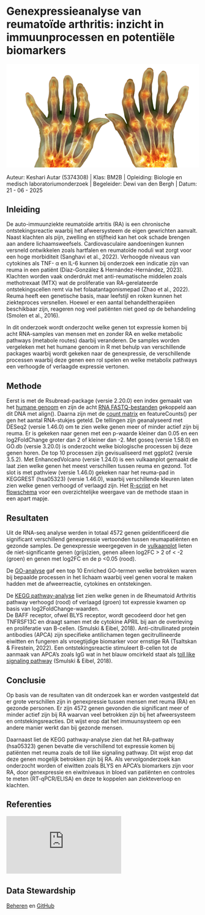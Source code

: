 # Genexpressieanalyse van reumatoïde arthritis: inzicht in immuunprocessen en potentiële biomarkers

<p align="center">
  <img src="Afbeelding/Reuma plaatje.png" alt="Reuma" width="550" />
</p>

Auteur: Keshari Autar (5374308)
  |  Klas: BM2B
  |  Opleiding: Biologie en medisch laboratoriumonderzoek
  |  Begeleider: Dewi van den Bergh
  |  Datum: 21 - 06 - 2025

## Inleiding
De auto-immuunziekte reumatoïde artritis (RA) is een chronische ontstekingsreactie waarbij het afweersysteem de eigen gewrichten aanvalt. Naast klachten als pijn, zwelling en stijfheid kan het ook schade brengen aan andere lichaamsweefsels. Cardiovasculaire aandoeningen kunnen  versneld ontwikkelen zoals hartfalen en reumatoïde noduli wat zorgt voor een hoge morbiditeit (Sanghavi et al., 2022). Verhoogde niveaus van cytokines als TNF- α en IL-6 kunnen bij onderzoek een indicatie zijn van reuma in een patiënt (Díaz-González & Hernández-Hernández, 2023). Klachten worden vaak onderdrukt met anti-reumatische middelen zoals methotrexaat (MTX) wat de proliferatie van RA-gerelateerde ontstekingscellen remt via het folaatantagonismepad (Zhao et al., 2022). Reuma heeft een genetische basis, maar leefstijl en roken kunnen het ziekteproces versnellen. Hoewel er een aantal behandeltherapiëen beschikbaar zijn, reageren nog veel patiënten niet goed op de behandeling (Smolen et al., 2016). 

In dit onderzoek wordt onderzocht welke genen tot expressie komen bij acht RNA-samples van mensen met en zonder RA en welke metabolic pathways (metabole routes) daarbij veranderen. De samples worden vergeleken met het humane genoom in R met behulp van verschillende packages waarbij wordt gekeken naar de genexpressie, de verschillende processen waarbij deze genen een rol spelen en welke metabolix pathways een verhoogde of verlaagde expressie vertonen.

## Methode
Eerst is met de Rsubread-package (versie 2.20.0) een index gemaakt van het [humane genoom](https://github.com/Keesie6/Reuma_2.0/blob/main/R/Humane%20genoom) en zijn de acht [RNA FASTQ-bestanden](https://github.com/Keesie6/Reuma_2.0/blob/main/R/Data_RA_raw.zip) gekoppeld aan dit DNA met align(). Daarna zijn met de [count matrix](https://github.com/Keesie6/Reuma_2.0/blob/main/R/count_matrix.txt) en featureCounts() per gen het aantal RNA-stukjes geteld. De tellingen zijn geanalyseerd met DESeq2 (versie 1.46.0) om te zien welke genen meer of minder actief zijn bij reuma. Er is gekeken naar genen met een p-waarde kleiner dan 0.05 en een log2FoldChange groter dan 2 of kleiner dan -2. Met goseq (versie 1.58.0) en GO.db (versie 3.20.0) is onderzocht welke biologische processen bij deze genen horen. De top 10 processen zijn gevisualiseerd met ggplot2 (versie 3.5.2). Met EnhancedVolcano (versie 1.24.0) is een vulkaanplot gemaakt die laat zien welke genen het meest verschillen tussen reuma en gezond. Tot slot is met pathview (versie 1.46.0) gekeken naar het reuma-pad in KEGGREST (hsa05323) (versie 1.46.0), waarbij verschillende kleuren laten zien welke genen verhoogd of verlaagd zijn. Het [R-script](https://github.com/Keesie6/Reuma_2.0/blob/main/R/Rscript) en het [flowschema](https://github.com/Keesie6/Reuma_2.0/blob/main/Data/Flowschema.png) voor een overzichtelijke weergave van de methode staan in een apart mapje.

## Resultaten
Uit de RNA-seq analyse werden in totaal 4572 genen geïdentificeerd die significant verschillend genexpressie vertoonden tussen reumapatiënten en gezonde samples. De genexpressie weergegeven in de [vulkaanplot](https://github.com/Keesie6/Reuma_2.0/blob/main/Data/Volcano%20plot.png) lieten de niet-significante genen (grijs)zien, genen alleen log2FC > 2 of < -2 (groen) en genen met log2FC en de p <0.05 (rood). 

De [GO-analyse](https://github.com/Keesie6/Reuma_2.0/blob/main/Data/Enriched%20Go%20Terms.png) gaf een top 10 Enriched GO-termen welke betrokken waren bij bepaalde processen in het lichaam waarbij veel genen vooral te maken hadden met de afweerreactie, cytokines en ontstekingen. 

De [KEGG pathway-analyse](https://github.com/Keesie6/Reuma_2.0/blob/main/Data/hsa05323.pathview.png) liet zien welke genen in de Rheumatoid Arthritis pathway verhoogd (rood) of verlaagd (groen) tot expressie kwamen op basis van log2FoldChange-waarden.  
De BAFF receptor, ofwel BLYS receptor, wordt gecodeerd door het gen TNFRSF13C en draagt samen met de cytokine APRIL bij aan de overleving en proliferatie van B-cellen. (Smulski & Eibel, 2018). Anti-citrullinated protein antibodies (APCA) zijn specifieke antilichamen tegen gecitrullineerde eiwitten en fungeren als vroegtijdige biomarker voor ernstige RA (Tsaltskan & Firestein, 2022). Een ontstekingsreactie stimuleert B-cellen tot de aanmaak van APCA’s zoals IgG wat in het blauw omcirkeld staat als [toll like signaling pathway](https://github.com/Keesie6/Reuma_2.0/blob/main/Data/hsa05323.pathview%20Bcell.png) (Smulski & Eibel, 2018).

## Conclusie
Op basis van de resultaten van dit onderzoek kan er worden vastgesteld dat er grote verschillen zijn in genexpressie tussen mensen met reuma (RA) en gezonde personen. Er zijn 4572 genen gevonden die significant meer of minder actief zijn bij RA waarvan veel betrokken zijn bij het afweersysteem en ontstekingsreacties. Dit wijst erop dat het immuunsysteem op een andere manier werkt dan bij gezonde mensen. 

Daarnaast liet de KEGG pathway-analyse zien dat het RA-pathway (hsa05323) genen bevatte die verschillend tot expressie komen bij patiënten met reuma zoals  de toll like signaling pathway. Dit wijst erop dat deze genen mogelijk betrokken zijn bij RA. Als vervolgonderzoek kan onderzocht worden of eiwitten zoals BLYS en APCA’s biomarkers zijn voor RA, door genexpressie en eiwitniveaus in bloed van patiënten en controles te meten (RT-qPCR/ELISA) en deze te koppelen aan ziekteverloop en klachten.

## Referenties
![Referenties](https://github.com/Keesie6/Reuma_2.0/blob/main/Referenties/Referenties%20Reuma%201.pdf)

## Data Stewardship
[Beheren](https://github.com/Keesie6/Reuma_2.0/blob/main/Datastewardship/Beheren) en 
[GitHub](https://github.com/Keesie6/Reuma_2.0/blob/main/Datastewardship/GitHub)
